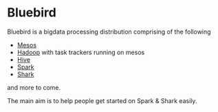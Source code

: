 # Bluebird

Bluebird is a bigdata processing distribution comprising of the following

* [Mesos](http://www.mesosproject.org/)
* [Hadoop](http://hadoop.apache.org/) with task trackers running on mesos
* [Hive](http://hive.apache.org/)
* [Spark](http://spark-project.org/)
* [Shark](http://shark.cs.berkeley.edu/)

and more to come.

The main aim is to help people get started on Spark & Shark easily.



